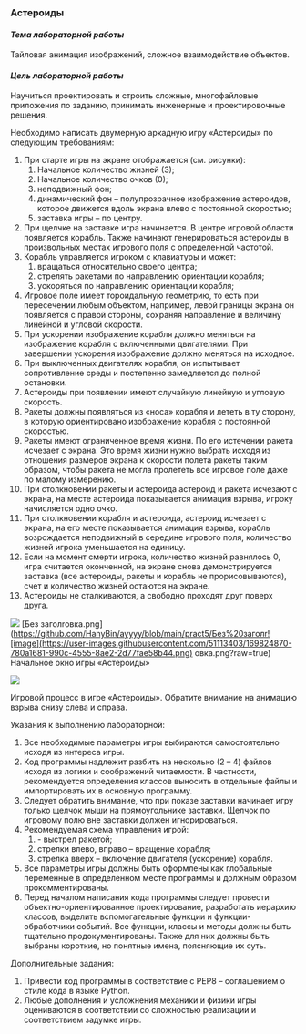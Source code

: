 ﻿### **Астероиды**


#### *Тема лабораторной работы*
Тайловая анимация изображений, сложное взаимодействие объектов.
#### *Цель лабораторной работы*
Научиться проектировать и строить сложные, многофайловые приложения по заданию, принимать инженерные и проектировочные решения.

Необходимо написать двумерную аркадную игру «Астероиды» по следующим требованиям:

1. При старте игры на экране отображается (см. рисунки):
   1. Начальное количество жизней (3);
   1. Начальное количество очков (0);
   1. неподвижный фон;
   1. динамический фон – полупрозрачное изображение астероидов, которое движется вдоль экрана влево с постоянной скоростью;
   1. заставка игры – по центру.
1. При щелчке на заставке игра начинается. В центре игровой области появляется корабль. Также начинают генерироваться астероиды в произвольных местах игрового поля с определенной частотой.
1. Корабль управляется игроком с клавиатуры и может:
   1. вращаться относительно своего центра;
   1. стрелять ракетами по направлению ориентации корабля;
   1. ускоряться по направлению ориентации корабля;
1. Игровое поле имеет тороидальную геометрию, то есть при пересечении любым объектом, например, левой границы экрана он появляется с правой стороны, сохраняя направление и величину линейной и угловой скорости.
1. При ускорении изображение корабля должно меняться на изображение корабля с включенными двигателями. При завершении ускорения изображение должно меняться на исходное. 
1. При выключенных двигателях корабля, он испытывает сопротивление среды и постепенно замедляется до полной остановки.
1. Астероиды при появлении имеют случайную линейную и угловую скорость.
1. Ракеты должны появляться из «носа» корабля и лететь в ту сторону, в которую ориентировано изображение корабля с постоянной скоростью.
1. Ракеты имеют ограниченное время жизни. По его истечении ракета исчезает с экрана. Это время жизни нужно выбрать исходя из отношения размеров экрана к скорости полета ракеты таким образом, чтобы ракета не могла пролететь все игровое поле даже по малому измерению.
1. При столкновении ракеты и астероида астероид и ракета исчезают с экрана, на месте астероида показывается анимация взрыва, игроку начисляется одно очко.
1. При столкновении корабля и астероида, астероид исчезает с экрана, на его месте показывается анимация взрыва, корабль возрождается неподвижный в середине игрового поля, количество жизней игрока уменьшается на единицу.
1. Если на момент смерти игрока, количество жизней равнялось 0, игра считается оконченной, на экране снова демонстрируется заставка (все астероиды, ракеты и корабль не прорисовываются), счет и количество жизней остаются на экране.
1. Астероиды не сталкиваются, а свободно проходят друг поверх друга. 

![](Aspose.Words.8a4205f4-4352-46e8-af7e-6deb44e6d489.001.png)
[Без заголrовка.png](https://github.com/HanyBin/ayyyy/blob/main/pract5/Без%20заголr![image](https://user-images.githubusercontent.com/51113403/169824870-780a1681-990c-4555-8ae2-2d77fae58b44.png)
овка.png?raw=true)
Начальное окно игры «Астероиды»

![](Aspose.Words.8a4205f4-4352-46e8-af7e-6deb44e6d489.001.png)

Игровой процесс в игре «Астероиды». Обратите внимание на анимацию взрыва снизу слева и справа.

Указания к выполнению лабораторной:

1. Все необходимые параметры игры выбираются самостоятельно исходя из интереса игры.
1. Код программы надлежит разбить на несколько (2 – 4) файлов исходя из логики и соображений читаемости. В частности, рекомендуется определения классов выносить в отдельные файлы и импортировать их в основную программу. 
1. Следует обратить внимание, что при показе заставки начинает игру только щелчок мыши на прямоугольнике заставки. Щелчок по игровому полю вне заставки должен игнорироваться.
1. Рекомендуемая схема управления игрой:
   1. <Space> - выстрел ракетой;
   1. стрелки влево, вправо – вращение корабля;
   1. стрелка вверх – включение двигателя (ускорение) корабля.
1. Все параметры игры должны быть оформлены как глобальные переменные в определенном месте программы и должным образом прокомментированы.
1. Перед началом написания кода программы следует провести объектно-ориентированное проектирование, разработать иерархию классов, выделить вспомогательные функции и функции-обработчики событий. Все функции, классы и методы должны быть тщательно продокументированы. Также для них должны быть выбраны короткие, но понятные имена, поясняющие их суть.

Дополнительные задания:

1. Привести код программы в соответствие с PEP8 – соглашением о стиле кода в языке Python.
1. Любые дополнения и усложнения механики и физики игры оцениваются в соответствии со сложностью реализации и соответствием задумке игры.

###
